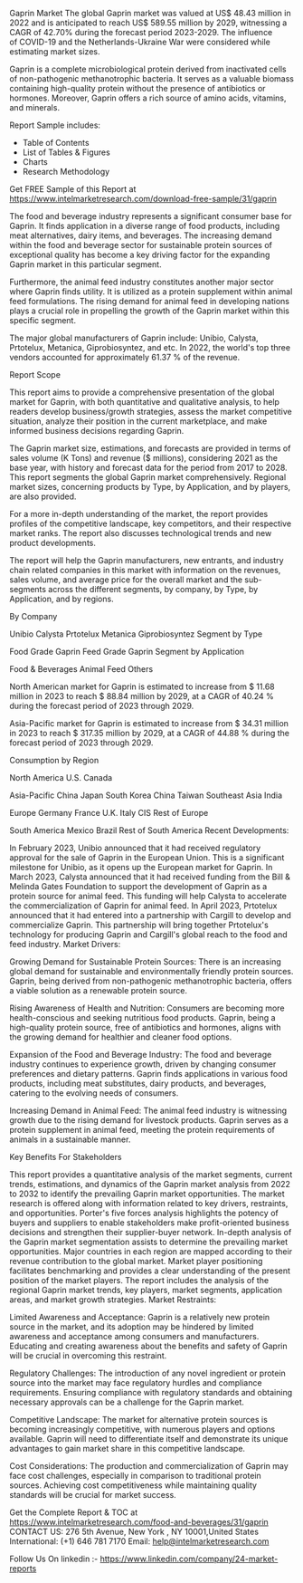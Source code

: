 Gaprin Market 
The global Gaprin market was valued at US$ 48.43 million in 2022 and is anticipated to reach US$ 589.55 million by 2029, witnessing a CAGR of 42.70% during the forecast period 2023-2029. The influence of COVID-19 and the Netherlands-Ukraine War were considered while estimating market sizes.



Gaprin is a complete microbiological protein derived from inactivated cells of non-pathogenic methanotrophic bacteria. It serves as a valuable biomass containing high-quality protein without the presence of antibiotics or hormones. Moreover, Gaprin offers a rich source of amino acids, vitamins, and minerals.

Report Sample includes:
- Table of Contents
- List of Tables & Figures
- Charts
- Research Methodology

Get FREE Sample of this Report at https://www.intelmarketresearch.com/download-free-sample/31/gaprin




The food and beverage industry represents a significant consumer base for Gaprin. It finds application in a diverse range of food products, including meat alternatives, dairy items, and beverages. The increasing demand within the food and beverage sector for sustainable protein sources of exceptional quality has become a key driving factor for the expanding Gaprin market in this particular segment.



Furthermore, the animal feed industry constitutes another major sector where Gaprin finds utility. It is utilized as a protein supplement within animal feed formulations. The rising demand for animal feed in developing nations plays a crucial role in propelling the growth of the Gaprin market within this specific segment.



The major global manufacturers of Gaprin include: Unibio, Calysta, Prtotelux, Metanica, Giprobiosyntez, and etc. In 2022, the world's top three vendors accounted for approximately 61.37 % of the revenue.





Report Scope



This report aims to provide a comprehensive presentation of the global market for Gaprin, with both quantitative and qualitative analysis, to help readers develop business/growth strategies, assess the market competitive situation, analyze their position in the current marketplace, and make informed business decisions regarding Gaprin.



The Gaprin market size, estimations, and forecasts are provided in terms of sales volume (K Tons) and revenue ($ millions), considering 2021 as the base year, with history and forecast data for the period from 2017 to 2028. This report segments the global Gaprin market comprehensively. Regional market sizes, concerning products by Type, by Application, and by players, are also provided.



For a more in-depth understanding of the market, the report provides profiles of the competitive landscape, key competitors, and their respective market ranks. The report also discusses technological trends and new product developments.



The report will help the Gaprin manufacturers, new entrants, and industry chain related companies in this market with information on the revenues, sales volume, and average price for the overall market and the sub-segments across the different segments, by company, by Type, by Application, and by regions.

By Company



Unibio
Calysta
Prtotelux
Metanica
Giprobiosyntez
Segment by Type



Food Grade Gaprin
Feed Grade Gaprin
Segment by Application



Food & Beverages
Animal Feed
Others


North American market for Gaprin is estimated to increase from $ 11.68 million in 2023 to reach $ 88.84 million by 2029, at a CAGR of 40.24 % during the forecast period of 2023 through 2029.



Asia-Pacific market for Gaprin is estimated to increase from $ 34.31 million in 2023 to reach $ 317.35 million by 2029, at a CAGR of 44.88 % during the forecast period of 2023 through 2029.

Consumption by Region



North America
U.S.
Canada


Asia-Pacific
China
Japan
South Korea
China Taiwan
Southeast Asia
India


Europe
Germany
France
U.K.
Italy
CIS
Rest of Europe


South America
Mexico
Brazil
Rest of South America
Recent Developments:



In February 2023, Unibio announced that it had received regulatory approval for the sale of Gaprin in the European Union. This is a significant milestone for Unibio, as it opens up the European market for Gaprin.
In March 2023, Calysta announced that it had received funding from the Bill & Melinda Gates Foundation to support the development of Gaprin as a protein source for animal feed. This funding will help Calysta to accelerate the commercialization of Gaprin for animal feed.
In April 2023, Prtotelux announced that it had entered into a partnership with Cargill to develop and commercialize Gaprin. This partnership will bring together Prtotelux's technology for producing Gaprin and Cargill's global reach to the food and feed industry.
Market Drivers:



Growing Demand for Sustainable Protein Sources: There is an increasing global demand for sustainable and environmentally friendly protein sources. Gaprin, being derived from non-pathogenic methanotrophic bacteria, offers a viable solution as a renewable protein source.

Rising Awareness of Health and Nutrition: Consumers are becoming more health-conscious and seeking nutritious food products. Gaprin, being a high-quality protein source, free of antibiotics and hormones, aligns with the growing demand for healthier and cleaner food options.

Expansion of the Food and Beverage Industry: The food and beverage industry continues to experience growth, driven by changing consumer preferences and dietary patterns. Gaprin finds applications in various food products, including meat substitutes, dairy products, and beverages, catering to the evolving needs of consumers.

Increasing Demand in Animal Feed: The animal feed industry is witnessing growth due to the rising demand for livestock products. Gaprin serves as a protein supplement in animal feed, meeting the protein requirements of animals in a sustainable manner.

Key Benefits For Stakeholders



This report provides a quantitative analysis of the market segments, current trends, estimations, and dynamics of the Gaprin market analysis from 2022 to 2032 to identify the prevailing Gaprin market opportunities.
The market research is offered along with information related to key drivers, restraints, and opportunities.
Porter's five forces analysis highlights the potency of buyers and suppliers to enable stakeholders make profit-oriented business decisions and strengthen their supplier-buyer network.
In-depth analysis of the Gaprin market segmentation assists to determine the prevailing market opportunities.
Major countries in each region are mapped according to their revenue contribution to the global market.
Market player positioning facilitates benchmarking and provides a clear understanding of the present position of the market players.
The report includes the analysis of the regional Gaprin market trends, key players, market segments, application areas, and market growth strategies.
Market Restraints:



Limited Awareness and Acceptance: Gaprin is a relatively new protein source in the market, and its adoption may be hindered by limited awareness and acceptance among consumers and manufacturers. Educating and creating awareness about the benefits and safety of Gaprin will be crucial in overcoming this restraint.

Regulatory Challenges: The introduction of any novel ingredient or protein source into the market may face regulatory hurdles and compliance requirements. Ensuring compliance with regulatory standards and obtaining necessary approvals can be a challenge for the Gaprin market.

Competitive Landscape: The market for alternative protein sources is becoming increasingly competitive, with numerous players and options available. Gaprin will need to differentiate itself and demonstrate its unique advantages to gain market share in this competitive landscape.

Cost Considerations: The production and commercialization of Gaprin may face cost challenges, especially in comparison to traditional protein sources. Achieving cost competitiveness while maintaining quality standards will be crucial for market success.

Get the Complete Report & TOC at https://www.intelmarketresearch.com/food-and-beverages/31/gaprin
CONTACT US:
276 5th Avenue, New York , NY 10001,United States
International: (+1) 646 781 7170
Email: help@intelmarketresearch.com

Follow Us On linkedin :- https://www.linkedin.com/company/24-market-reports
